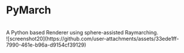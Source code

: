 <h1>PyMarch</h1><br />
A Python based Renderer using sphere-assisted Raymarching.<br />
![screenshot20](https://github.com/user-attachments/assets/33ede1ff-7990-461e-b96a-d9154cf39129)
